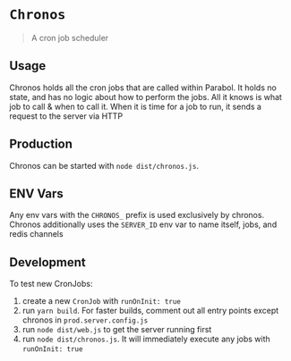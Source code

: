 # `Chronos`

> A cron job scheduler

## Usage

Chronos holds all the cron jobs that are called within Parabol.
It holds no state, and has no logic about how to perform the jobs.
All it knows is what job to call & when to call it.
When it is time for a job to run, it sends a request to the server via HTTP

## Production

Chronos can be started with `node dist/chronos.js`.

## ENV Vars

Any env vars with the `CHRONOS_` prefix is used exclusively by chronos.
Chronos additionally uses the `SERVER_ID` env var to name itself, jobs, and redis channels

## Development

To test new CronJobs:

1. create a new `CronJob` with `runOnInit: true`
2. run `yarn build`. For faster builds, comment out all entry points except chronos in `prod.server.config.js`
3. run `node dist/web.js` to get the server running first
4. run `node dist/chronos.js`. It will immediately execute any jobs with `runOnInit: true`
